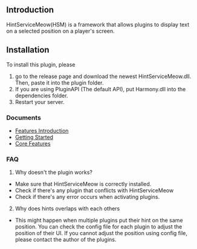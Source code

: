 ## Introduction
HintServiceMeow(HSM) is a framework that allows plugins to display text on a selected position on a player's screen.

## Installation
To install this plugin, please 
1. go to the release page and download the newest HintServiceMeow.dll. Then, paste it into the plugin folder.
2. If you are using PluginAPI (The default API), put Harmony.dll into the dependencies folder.
3. Restart your server.

### Documents
- [Features Introduction](Features.md)
- [Getting Started](GettingStarted.md)
- [Core Features](CoreFeatures.md)

### FAQ
1. Why doesn't the plugin works?
- Make sure that HintServiceMeow is correctly installed.
- Check if there's any plugin that conflicts with HintServiceMeow
- Check if there's any error occurs when activating plugins.
2. Why does hints overlaps with each others
- This might happen when multiple plugins put their hint on the same position. You can check the config file for each plugin to adjust the position of their UI. If you cannot adjust the position using config file, please contact the author of the plugins.